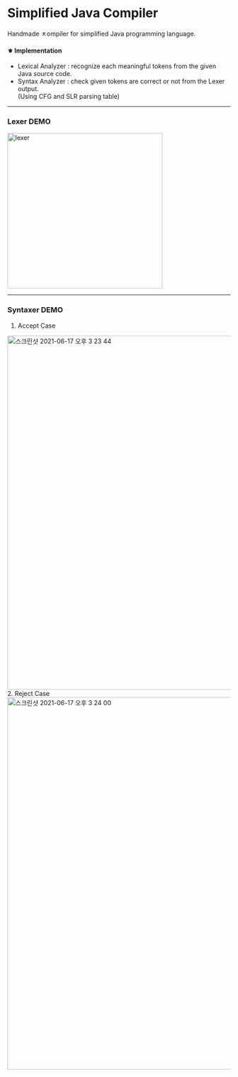 # Simplified Java Compiler
Handmade ㅊompiler for simplified Java programming language.<br>
#### ⚜️ Implementation
- Lexical Analyzer : recognize each meaningful tokens from the given Java source code.
- Syntax Analyzer : check given tokens are correct or not from the Lexer output.<br>
  (Using CFG and SLR parsing table)

--- 

### Lexer DEMO 
<img width="350" alt="lexer" src="https://user-images.githubusercontent.com/39653584/122343032-3cef2080-cf80-11eb-82fa-905f0d1d65ce.png">

---

### Syntaxer DEMO
1. Accept Case
<img width="797" alt="스크린샷 2021-06-17 오후 3 23 44" src="https://user-images.githubusercontent.com/39653584/122343110-4d9f9680-cf80-11eb-95a8-f851391af985.png">
2. Reject Case
<img width="838" alt="스크린샷 2021-06-17 오후 3 24 00" src="https://user-images.githubusercontent.com/39653584/122343159-5c864900-cf80-11eb-8bfe-40270fbcacd7.png">

